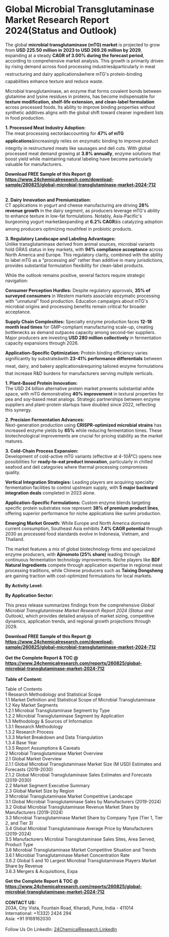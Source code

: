 <h1>Global Microbial Transglutaminase Market Research Report 2024(Status and Outlook)</h1><p>The global <strong>microbial transglutaminase (mTG) market</strong> is projected to grow from <strong>USD 225.50 million in 2023 to USD 269.26 million by 2029</strong>, expanding at a steady <strong>CAGR of 3.00% during the forecast period</strong>, according to comprehensive market analysis. This growth is primarily driven by rising demand across food processing industriesâparticularly in meat restructuring and dairy applicationsâwhere mTG's protein-binding capabilities enhance texture and reduce waste.</p><p>Microbial transglutaminase, an enzyme that forms covalent bonds between glutamine and lysine residues in proteins, has become indispensable for <strong>texture modification, shelf-life extension, and clean-label formulation</strong> across processed foods. Its ability to improve binding properties without synthetic additives aligns with the global shift toward cleaner ingredient lists in food production.</p><p><strong>1. Processed Meat Industry Adoption:</strong><br>
The meat processing sectorâaccounting for <strong>47% of mTG applications</strong>âincreasingly relies on enzymatic binding to improve product integrity in restructured meats like sausages and deli cuts. With global processed meat demand growing at <strong>3.8% annually</strong>, enzyme solutions that boost yield while maintaining natural labeling have become particularly valuable for manufacturers.</p><div><b>Download FREE Sample of this Report @ 
            <a href="https://www.24chemicalresearch.com/download-sample/260825/global-microbial-transglutaminase-market-2024-712">
            https://www.24chemicalresearch.com/download-sample/260825/global-microbial-transglutaminase-market-2024-712</a></b></div><br><p><strong>2. Dairy Innovation and Premiumization:</strong><br>
CT applications in yogurt and cheese manufacturing are driving <strong>28% revenue growth</strong> in the dairy segment, as producers leverage mTG's ability to enhance texture in low-fat formulations. Notably, Asia-Pacific's burgeoning yogurt marketâexpanding at <strong>6.2% CAGR</strong>âis catalyzing adoption among producers optimizing mouthfeel in probiotic products.</p><p><strong>3. Regulatory Landscape and Labeling Advantages:</strong><br>
Unlike transglutaminase derived from animal sources, microbial variants hold GRAS status in key markets, with <strong>94% compliance acceptance</strong> across North America and Europe. This regulatory clarity, combined with the ability to label mTG as a "processing aid" rather than additive in many jurisdictions, provides substantial formulation flexibility for clean-label products.</p><p>While the outlook remains positive, several factors require strategic navigation:</p><p><strong>Consumer Perception Hurdles:</strong> Despite regulatory approvals, <strong>35% of surveyed consumers</strong> in Western markets associate enzymatic processing with "unnatural" food production. Education campaigns about mTG's microbial origins and processing benefits remain critical for broader acceptance.</p><p><strong>Supply Chain Complexities:</strong> Specialty enzyme production faces <strong>12-18 month lead times</strong> for GMP-compliant manufacturing scale-up, creating bottlenecks as demand outpaces capacity among second-tier suppliers. Major producers are investing <strong>USD 280 million collectively</strong> in fermentation capacity expansions through 2026.</p><p><strong>Application-Specific Optimization:</strong> Protein binding efficiency varies significantly by substrateâwith <strong>23-41% performance differentials</strong> between meat, dairy, and bakery applicationsârequiring tailored enzyme formulations that increase R&amp;D burdens for manufacturers serving multiple verticals.</p><p><strong>1. Plant-Based Protein Innovation:</strong><br>
The USD 24 billion alternative protein market presents substantial white space, with mTG demonstrating <strong>40% improvement</strong> in textural properties for pea and soy-based meat analogs. Strategic partnerships between enzyme suppliers and plant-protein startups have doubled since 2022, reflecting this synergy.</p><p><strong>2. Precision Fermentation Advances:</strong><br>
Next-generation production using <strong>CRISPR-optimized microbial strains</strong> has increased enzyme yields by <strong>65%</strong> while reducing fermentation times. These biotechnological improvements are crucial for pricing stability as the market matures.</p><p><strong>3. Cold-Chain Process Expansion:</strong><br>
Development of cold-active mTG variants (effective at 4-10Â°C) opens new possibilities for <strong>ready-to-eat product innovation</strong>, particularly in chilled seafood and deli categories where thermal processing compromises quality.</p><p><strong>Vertical Integration Strategies:</strong> Leading players are acquiring specialty fermentation facilities to control upstream supply, with <strong>5 major backward integration deals</strong> completed in 2023 alone.</p><p><strong>Application-Specific Formulations:</strong> Custom enzyme blends targeting specific protein substrates now represent <strong>38% of premium product lines</strong>, offering superior performance for niche applications like surimi production.</p><p><strong>Emerging Market Growth:</strong> While Europe and North America dominate current consumption, Southeast Asia exhibits <strong>7.4% CAGR potential</strong> through 2030 as processed food standards evolve in Indonesia, Vietnam, and Thailand.</p><p>The market features a mix of global biotechnology firms and specialized enzyme producers, with <strong>Ajinomoto (25% share)</strong> leading through continuous fermentation technology improvements. Niche players like <strong>BDF Natural Ingredients</strong> compete through application expertise in regional meat processing traditions, while Chinese producers such as <strong>Taixing Dongsheng</strong> are gaining traction with cost-optimized formulations for local markets.</p><p><strong>By Activity Level:</strong></p><p><strong>By Application Sector:</strong></p><p>This press release summarizes findings from the comprehensive <em>Global Microbial Transglutaminase Market Research Report 2024 (Status and Outlook)</em>, which provides detailed analysis of market sizing, competitive dynamics, application trends, and regional growth projections through 2029.</p><div><b>Download FREE Sample of this Report @ 
            <a href="https://www.24chemicalresearch.com/download-sample/260825/global-microbial-transglutaminase-market-2024-712">
            https://www.24chemicalresearch.com/download-sample/260825/global-microbial-transglutaminase-market-2024-712</a></b></div><br><div><b>Get the Complete Report & TOC @ 
            <a href="https://www.24chemicalresearch.com/reports/260825/global-microbial-transglutaminase-market-2024-712">
            https://www.24chemicalresearch.com/reports/260825/global-microbial-transglutaminase-market-2024-712</a></b></div><br>
            <b>Table of Content:</b><p>Table of Contents<br />
1 Research Methodology and Statistical Scope<br />
1.1 Market Definition and Statistical Scope of Microbial Transglutaminase<br />
1.2 Key Market Segments<br />
1.2.1 Microbial Transglutaminase Segment by Type<br />
1.2.2 Microbial Transglutaminase Segment by Application<br />
1.3 Methodology & Sources of Information<br />
1.3.1 Research Methodology<br />
1.3.2 Research Process<br />
1.3.3 Market Breakdown and Data Triangulation<br />
1.3.4 Base Year<br />
1.3.5 Report Assumptions & Caveats<br />
2 Microbial Transglutaminase Market Overview<br />
2.1 Global Market Overview<br />
2.1.1 Global Microbial Transglutaminase Market Size (M USD) Estimates and Forecasts (2019-2030)<br />
2.1.2 Global Microbial Transglutaminase Sales Estimates and Forecasts (2019-2030)<br />
2.2 Market Segment Executive Summary<br />
2.3 Global Market Size by Region<br />
3 Microbial Transglutaminase Market Competitive Landscape<br />
3.1 Global Microbial Transglutaminase Sales by Manufacturers (2019-2024)<br />
3.2 Global Microbial Transglutaminase Revenue Market Share by Manufacturers (2019-2024)<br />
3.3 Microbial Transglutaminase Market Share by Company Type (Tier 1, Tier 2, and Tier 3)<br />
3.4 Global Microbial Transglutaminase Average Price by Manufacturers (2019-2024)<br />
3.5 Manufacturers Microbial Transglutaminase Sales Sites, Area Served, Product Type<br />
3.6 Microbial Transglutaminase Market Competitive Situation and Trends<br />
3.6.1 Microbial Transglutaminase Market Concentration Rate<br />
3.6.2 Global 5 and 10 Largest Microbial Transglutaminase Players Market Share by Revenue<br />
3.6.3 Mergers & Acquisitions, Expa</p><div><b>Get the Complete Report & TOC @ 
            <a href="https://www.24chemicalresearch.com/reports/260825/global-microbial-transglutaminase-market-2024-712">
            https://www.24chemicalresearch.com/reports/260825/global-microbial-transglutaminase-market-2024-712</a></b></div><br><b>CONTACT US:</b><br>
            203A, City Vista, Fountain Road, Kharadi, Pune, India - 411014<br>
            International: +1(332) 2424 294<br>
            Asia: +91 9169162030 <br><br>
            Follow Us On LinkedIn: <a href="https://www.linkedin.com/company/24chemicalresearch/">24ChemicalResearch LinkedIn</a>